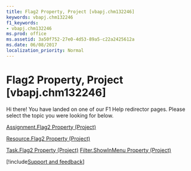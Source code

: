 ```yaml
---
title: Flag2 Property, Project [vbapj.chm132246]
keywords: vbapj.chm132246
f1_keywords:
- vbapj.chm132246
ms.prod: office
ms.assetid: 3a50f752-27e0-4d53-89a5-c22a2425612a
ms.date: 06/08/2017
localization_priority: Normal
---
```



# Flag2 Property, Project [vbapj.chm132246]

Hi there! You have landed on one of our F1 Help redirector pages. Please select the topic you were looking for below.

[Assignment.Flag2 Property (Project)](https://msdn.microsoft.com/library/a1659a3c-e5a9-0409-217c-3cb0be5c0818%28Office.15%29.aspx)

[Resource.Flag2 Property (Project)](https://msdn.microsoft.com/library/962c6915-87a0-fa7b-51ec-8c968c9133c0%28Office.15%29.aspx)

[Task.Flag2 Property (Project)](https://msdn.microsoft.com/library/1df70945-b230-f827-6d67-62a4650bce49%28Office.15%29.aspx)
[Filter.ShowInMenu Property (Project)](https://msdn.microsoft.com/library/cb5d2317-96b4-aac3-58af-16238755b37a%28Office.15%29.aspx)

[!include[Support and feedback](~/includes/feedback-boilerplate.md)]